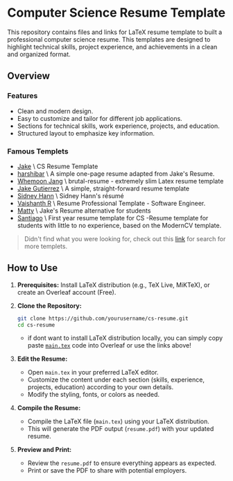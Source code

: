 # Computer Science Resume Template

This repository contains files and links for LaTeX resume template to built a professional computer science resume. This templates are designed to highlight technical skills, project experience, and achievements in a clean and organized format.

## Overview

### Features
- Clean and modern design.
- Easy to customize and tailor for different job applications.
- Sections for technical skills, work experience, projects, and education.
- Structured layout to emphasize key information.

### Famous Templets
- [Jake](https://www.overleaf.com/latex/templates/jakes-resume-anonymous/cstpnrbkhndn) \ CS Resume Template
- [harshibar](https://www.overleaf.com/latex/templates/harshibars-resume/sbcyynmtpnyd) \ A simple one-page resume adapted from Jake's Resume.
- [Whemoon Jang](https://www.overleaf.com/latex/templates/brutal-resume/bksyyybqbhsy) \ brutal-resume - extremely slim Latex resume template
- [Jake Gutierrez](https://www.overleaf.com/latex/templates/jakes-resume/syzfjbzwjncs) \ A simple, straight-forward resume template
- [Sidney Hann](https://www.overleaf.com/articles/sidney-hanns-resume/wzmvhxpyskxv) \ Sidney Hann's résumé
- [Vaishanth R](https://www.overleaf.com/latex/templates/resume-professional-template-software-engineer/ttwtyxskrcsz) \ Resume Professional Template - Software Engineer.
- [Matty](https://www.overleaf.com/latex/templates/mattys-resume/hsfvwkkqxyfy) \ Jake's Resume alternative for students
- [Santiago](https://www.overleaf.com/latex/templates/first-year-resume-template-for-cs/sdmvdsgzxpwy) \ First year resume template for CS -Resume template for students with little to no experience, based on the ModernCV template.
  
> Didn't find what you were looking for, check out this [link](https://www.overleaf.com/latex/templates?q=resume) for search for more templets.  

## How to Use

1. **Prerequisites:** Install LaTeX distribution (e.g., TeX Live, MiKTeX), or create an Overleaf account (Free).

2. **Clone the Repository:**

    ```bash
    git clone https://github.com/yourusername/cs-resume.git
    cd cs-resume
    ```

    - if dont want to install LaTeX distribution locally, you can simply copy paste [`main.tex`](./main.tex) code into Overleaf or use the links above!

3. **Edit the Resume:**

    - Open `main.tex` in your preferred LaTeX editor.
    - Customize the content under each section (skills, experience, projects, education) according to your own details.
    - Modify the styling, fonts, or colors as needed.

4. **Compile the Resume:**

    - Compile the LaTeX file (`main.tex`) using your LaTeX distribution.
    - This will generate the PDF output (`resume.pdf`) with your updated resume.

5. **Preview and Print:**

    - Review the `resume.pdf` to ensure everything appears as expected.
    - Print or save the PDF to share with potential employers.
